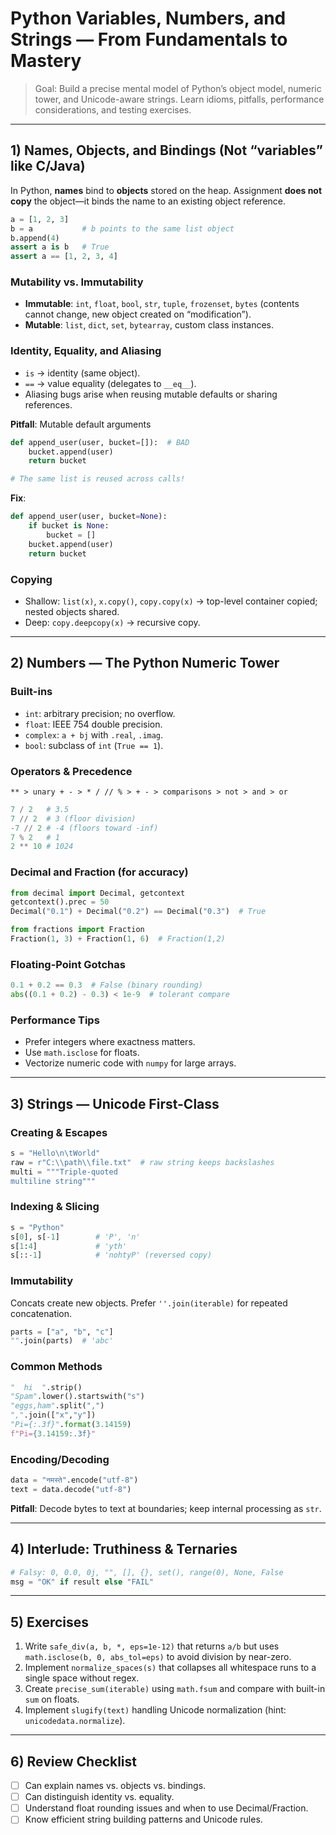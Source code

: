 # Python Variables, Numbers, and Strings — From Fundamentals to Mastery

> Goal: Build a precise mental model of Python’s object model, numeric tower, and Unicode-aware strings. Learn idioms, pitfalls, performance considerations, and testing exercises.

---

## 1) Names, Objects, and Bindings (Not “variables” like C/Java)
In Python, **names** bind to **objects** stored on the heap. Assignment **does not copy** the object—it binds the name to an existing object reference.

```python
a = [1, 2, 3]
b = a           # b points to the same list object
b.append(4)
assert a is b   # True
assert a == [1, 2, 3, 4]
```

### Mutability vs. Immutability
- **Immutable**: `int`, `float`, `bool`, `str`, `tuple`, `frozenset`, `bytes` (contents cannot change, new object created on “modification”).
- **Mutable**: `list`, `dict`, `set`, `bytearray`, custom class instances.

### Identity, Equality, and Aliasing
- `is` → identity (same object).
- `==` → value equality (delegates to `__eq__`).
- Aliasing bugs arise when reusing mutable defaults or sharing references.

**Pitfall**: Mutable default arguments
```python
def append_user(user, bucket=[]):  # BAD
    bucket.append(user)
    return bucket

# The same list is reused across calls!
```

**Fix**:
```python
def append_user(user, bucket=None):
    if bucket is None:
        bucket = []
    bucket.append(user)
    return bucket
```

### Copying
- Shallow: `list(x)`, `x.copy()`, `copy.copy(x)` → top-level container copied; nested objects shared.
- Deep: `copy.deepcopy(x)` → recursive copy.

---

## 2) Numbers — The Python Numeric Tower

### Built-ins
- `int`: arbitrary precision; no overflow.
- `float`: IEEE 754 double precision.
- `complex`: `a + bj` with `.real`, `.imag`.
- `bool`: subclass of `int` (`True == 1`).

### Operators & Precedence
```
** > unary + - > * / // % > + - > comparisons > not > and > or
```

```python
7 / 2   # 3.5
7 // 2  # 3 (floor division)
-7 // 2 # -4 (floors toward -inf)
7 % 2   # 1
2 ** 10 # 1024
```

### Decimal and Fraction (for accuracy)
```python
from decimal import Decimal, getcontext
getcontext().prec = 50
Decimal("0.1") + Decimal("0.2") == Decimal("0.3")  # True

from fractions import Fraction
Fraction(1, 3) + Fraction(1, 6)  # Fraction(1,2)
```

### Floating-Point Gotchas
```python
0.1 + 0.2 == 0.3  # False (binary rounding)
abs((0.1 + 0.2) - 0.3) < 1e-9  # tolerant compare
```

### Performance Tips
- Prefer integers where exactness matters.
- Use `math.isclose` for floats.
- Vectorize numeric code with `numpy` for large arrays.

---

## 3) Strings — Unicode First-Class

### Creating & Escapes
```python
s = "Hello\n\tWorld"
raw = r"C:\\path\\file.txt"  # raw string keeps backslashes
multi = """Triple-quoted
multiline string"""
```

### Indexing & Slicing
```python
s = "Python"
s[0], s[-1]        # 'P', 'n'
s[1:4]             # 'yth'
s[::-1]            # 'nohtyP' (reversed copy)
```

### Immutability
Concats create new objects. Prefer `''.join(iterable)` for repeated concatenation.

```python
parts = ["a", "b", "c"]
"".join(parts)  # 'abc'
```

### Common Methods
```python
"  hi  ".strip()
"Spam".lower().startswith("s")
"eggs,ham".split(",")
",".join(["x","y"])
"Pi={:.3f}".format(3.14159)
f"Pi={3.14159:.3f}"
```

### Encoding/Decoding
```python
data = "नमस्ते".encode("utf-8")
text = data.decode("utf-8")
```

**Pitfall**: Decode bytes to text at boundaries; keep internal processing as `str`.

---

## 4) Interlude: Truthiness & Ternaries
```python
# Falsy: 0, 0.0, 0j, "", [], {}, set(), range(0), None, False
msg = "OK" if result else "FAIL"
```

---

## 5) Exercises
1. Write `safe_div(a, b, *, eps=1e-12)` that returns `a/b` but uses `math.isclose(b, 0, abs_tol=eps)` to avoid division by near-zero.
2. Implement `normalize_spaces(s)` that collapses all whitespace runs to a single space without regex.
3. Create `precise_sum(iterable)` using `math.fsum` and compare with built-in `sum` on floats.
4. Implement `slugify(text)` handling Unicode normalization (hint: `unicodedata.normalize`).

---

## 6) Review Checklist
- [ ] Can explain names vs. objects vs. bindings.
- [ ] Can distinguish identity vs. equality.
- [ ] Understand float rounding issues and when to use Decimal/Fraction.
- [ ] Know efficient string building patterns and Unicode rules.